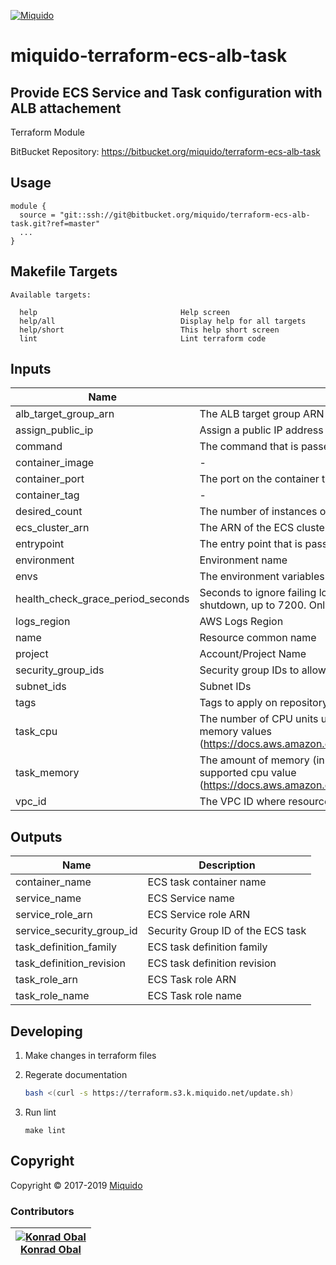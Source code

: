 <!-- This file was automatically generated by the `build-harness`. Make all changes to `README.yaml` and run `make readme` to rebuild this file. -->
[![Miquido][logo]](https://www.miquido.com/)

# miquido-terraform-ecs-alb-task
Provide ECS Service and Task configuration with ALB attachement
---
Terraform Module

BitBucket Repository: https://bitbucket.org/miquido/terraform-ecs-alb-task
## Usage

```hcl
module {
  source = "git::ssh://git@bitbucket.org/miquido/terraform-ecs-alb-task.git?ref=master"
  ...
}
```
## Makefile Targets
```
Available targets:

  help                                Help screen
  help/all                            Display help for all targets
  help/short                          This help short screen
  lint                                Lint terraform code

```
## Inputs

| Name | Description | Type | Default | Required |
|------|-------------|:----:|:-----:|:-----:|
| alb_target_group_arn | The ALB target group ARN for the ECS service | string | - | yes |
| assign_public_ip | Assign a public IP address to the ENI (Fargate launch type only). Valid values are true or false. Default false. | string | `false` | no |
| command | The command that is passed to the container | list | `<list>` | no |
| container_image | - | string | `app` | no |
| container_port | The port on the container to associate with the load balancer | string | `80` | no |
| container_tag | - | string | `latest` | no |
| desired_count | The number of instances of the task definition to place and keep running | string | `1` | no |
| ecs_cluster_arn | The ARN of the ECS cluster where service will be provisioned | string | - | yes |
| entrypoint | The entry point that is passed to the container | list | `<list>` | no |
| environment | Environment name | string | `` | no |
| envs | The environment variables to pass to the container. This is a list of maps | list | `<list>` | no |
| health_check_grace_period_seconds | Seconds to ignore failing load balancer health checks on newly instantiated tasks to prevent premature shutdown, up to 7200. Only valid for services configured to use load balancers | string | `0` | no |
| logs_region | AWS Logs Region | string | - | yes |
| name | Resource common name | string | - | yes |
| project | Account/Project Name | string | - | yes |
| security_group_ids | Security group IDs to allow in Service `network_configuration` | list | - | yes |
| subnet_ids | Subnet IDs | list | - | yes |
| tags | Tags to apply on repository | map | `<map>` | no |
| task_cpu | The number of CPU units used by the task. If using `FARGATE` launch type `task_cpu` must match supported memory values (https://docs.aws.amazon.com/AmazonECS/latest/developerguide/task_definition_parameters.html#task_size) | string | `256` | no |
| task_memory | The amount of memory (in MiB) used by the task. If using Fargate launch type `task_memory` must match supported cpu value (https://docs.aws.amazon.com/AmazonECS/latest/developerguide/task_definition_parameters.html#task_size) | string | `512` | no |
| vpc_id | The VPC ID where resources are created | string | - | yes |

## Outputs

| Name | Description |
|------|-------------|
| container_name | ECS task container name |
| service_name | ECS Service name |
| service_role_arn | ECS Service role ARN |
| service_security_group_id | Security Group ID of the ECS task |
| task_definition_family | ECS task definition family |
| task_definition_revision | ECS task definition revision |
| task_role_arn | ECS Task role ARN |
| task_role_name | ECS Task role name |



## Developing

1. Make changes in terraform files

2. Regerate documentation

    ```bash
    bash <(curl -s https://terraform.s3.k.miquido.net/update.sh)
    ```

3. Run lint

    ```
    make lint
    ```

## Copyright

Copyright © 2017-2019 [Miquido](https://miquido.com)



### Contributors

|  [![Konrad Obal][k911_avatar]][k911_homepage]<br/>[Konrad Obal][k911_homepage] |
|---|

  [k911_homepage]: https://github.com/k911
  [k911_avatar]: https://github.com/k911.png?size=150



  [logo]: https://www.miquido.com/img/logos/logo__miquido.svg
  [website]: https://www.miquido.com/
  [github]: https://github.com/miquido
  [bitbucket]: https://bitbucket.org/miquido
